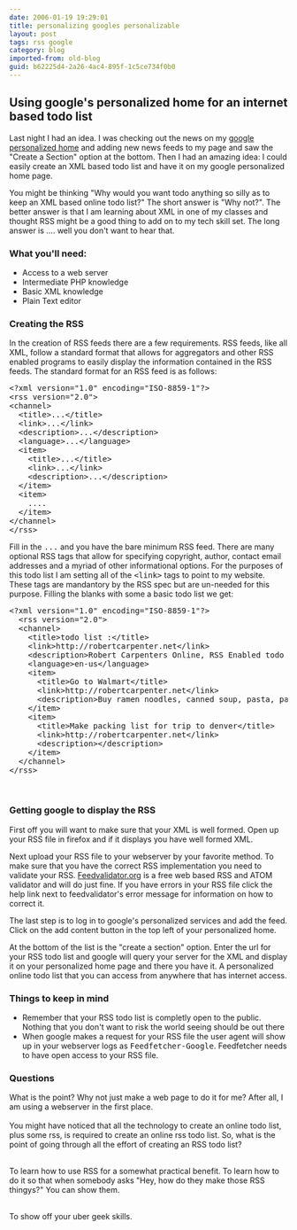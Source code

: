```yaml
---
date: 2006-01-19 19:29:01
title: personalizing googles personalizable
layout: post
tags: rss google
category: blog
imported-from: old-blog
guid: b62225d4-2a26-4ac4-895f-1c5ce734f0b0
---
```



<h2>Using google's personalized home for an internet based todo list</h2>
<p>
Last night I had an idea.  I was checking out the news on my <a href="http://google.com/">google personalized home</a> and adding new news feeds to my page and saw the "Create a Section" option at the bottom.  Then I had an amazing idea: I could easily create an XML based todo list and have it on my google personalized home page.
</p>
<p>
You might be thinking "Why would you want todo anything so silly as to keep an XML based online todo list?"  The short answer is "Why not?".  The better answer is that I am learning about XML in one of my classes and thought RSS might be a good thing to add on to my tech skill set. The long answer is .... well you don't want to hear that.
</p>

<h3>What you'll need:</h3>
<ul>
  <li>Access to a web server</li>
  <li>Intermediate PHP knowledge</li>
  <li>Basic XML knowledge</li>
  <li>Plain Text editor</li>
</ul>
<h3>Creating the RSS</h3>
<p>In the creation of RSS feeds there are a few requirements.  RSS feeds, like all XML, follow a standard format that allows for aggregators and other RSS enabled programs to easily display the information contained in the RSS feeds. The standard format for an RSS feed is as follows:</p>
<pre class="code">
&lt;?xml version="1.0" encoding="ISO-8859-1"?&gt;
&lt;rss version="2.0"&gt;
&lt;channel&gt;
  &lt;title&gt;...&lt;/title&gt;
  &lt;link&gt;...&lt;/link&gt;
  &lt;description&gt;...&lt;/description&gt;
  &lt;language&gt;...&lt;/language&gt;
  &lt;item&gt;
    &lt;title&gt;...&lt;/title&gt;
    &lt;link&gt;...&lt;/link&gt;
    &lt;description&gt;...&lt;/description&gt;
  &lt;/item&gt;
  &lt;item&gt;
    ....
  &lt;/item&gt;
&lt;/channel&gt;
&lt;/rss&gt;
</pre>
<p>
        Fill in the <tt>...</tt> and you have the bare minimum RSS feed. There are many optional RSS tags that allow for specifying copyright, author, contact email addresses and a myriad of other informational options.  For the purposes of this todo list I am setting all of the <tt>&lt;link&gt;</tt> tags to point to my website.  These tags are mandantory by the RSS spec but are un-needed for this purpose. Filling the blanks with some a basic todo list we get:
</p>
<pre class="code">
&lt;?xml version="1.0" encoding="ISO-8859-1"?&gt;
  &lt;rss version="2.0"&gt;
  &lt;channel&gt;
    &lt;title&gt;todo list :&lt;/title&gt;
    &lt;link&gt;http://robertcarpenter.net&lt;/link&gt;
    &lt;description&gt;Robert Carpenters Online, RSS Enabled todo List&lt;/description&gt;
    &lt;language&gt;en-us&lt;/language&gt;
    &lt;item&gt;
      &lt;title&gt;Go to Walmart&lt;/title&gt;
      &lt;link&gt;http://robertcarpenter.net&lt;/link&gt;
      &lt;description&gt;Buy ramen noodles, canned soup, pasta, pasta sauce&lt;/description&gt;
    &lt;/item&gt;
    &lt;item&gt;
      &lt;title&gt;Make packing list for trip to denver&lt;/title&gt;
      &lt;link&gt;http://robertcarpenter.net&lt;/link&gt;
      &lt;description&gt;&lt;/description&gt;
    &lt;/item&gt;
  &lt;/channel&gt;
&lt;/rss&gt;
</pre><br>
<h3>Getting google to display the RSS</h3>
<p>First off you will want to make sure that your XML is well formed.  Open up your RSS file in firefox and if it displays you have well formed XML.</p>
<p>Next upload your RSS file to your webserver by your favorite method.  To make sure that you have the correct RSS implementation you need to validate your RSS.  <a href="http://feedvalidator.org/">Feedvalidator.org</a> is a free web based RSS and ATOM validator and will do just fine.  If you have errors in your RSS file click the help link next to feedvalidator's error message for information on how to correct it.</p>
<p>The last step is to log in to google's personalized services and add the feed.  Click on the add content button in the top left of your personalized home.</p>
<p>At the bottom of the list is the "create a section" option.  Enter the url for your RSS todo list and google will query your server for the XML and display it on your personalized home page and there you have it.  A personalized online todo list that you can access from anywhere that has internet access.</p>
<h3>Things to keep in mind</h3>
<ul>
<li>Remember that your RSS todo list is completly open to the public.  Nothing that you don't want to risk the world seeing should be out there</li>
<li>When google makes a request for your RSS file the user agent will show up in your webserver logs as <tt>Feedfetcher-Google</tt>.  Feedfetcher needs to have open access to your RSS file.</li>
</ul>
<h3>Questions</h3>
What is the point? Why not just make a web page to do it for me? After all, I am using a webserver in the first place.<br><br>
You might have noticed that all the technology to create an online todo list, plus some rss, is required to create an online rss todo list.  So, what is the point of going through all the effort of creating an RSS todo list?  <br><br>

To learn how to use RSS for a somewhat practical benefit.  To learn how to do it so that when somebody asks "Hey, how do they make those RSS thingys?" You can show them.<br><br>

To show off your uber geek skills.<br>


<br><br>
